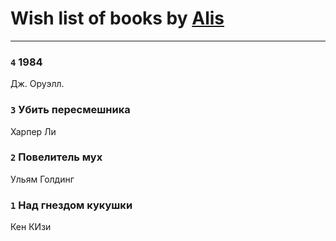 # Wish list of books by [Alis](http://vk.com/id38760741)
---

### `4` 1984
Дж. Оруэлл.

### `3` Убить пересмешника
Харпер Ли

### `2` Повелитель мух
Ульям Голдинг

### `1` Над гнездом кукушки
Кен КИзи

